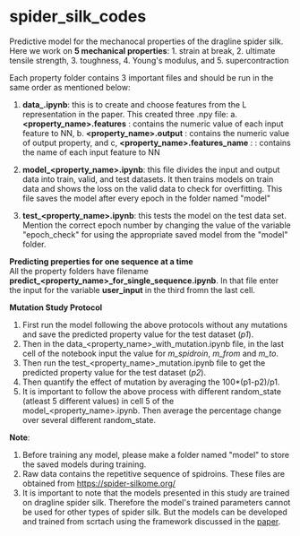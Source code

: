 # spider_silk_codes
Predictive model for the mechanocal properties of the dragline spider silk. 
Here we work on **5 mechanical properties**: 1. strain at break, 2. ultimate tensile strength, 3. toughness, 4. Young's modulus, and 5. supercontraction

Each property folder contains 3 important files and should be run in the same order as mentioned below:
1. **data_<property name>.ipynb**: this is to create and choose features from the L representation in the paper. This created three .npy file: a. **<property_name>.features** : contains the numeric value of each input feature to NN, b. **<property_name>.output** : contains the numeric value of output property, and c, **<property_name>.features_name** : : contains the name of each input feature to NN
   
3. **model_<property_name>.ipynb**: this file divides the input and output data into train, valid, and test datasets. It then trains models on train data and shows the loss on the valid data to check for overfitting. This file saves the model after every epoch in the folder named "model"
4. **test_<property_name>.ipynb**: this tests the model on the test data set. Mention the correct epoch number by changing the value of the variable "epoch_check" for using the appropriate saved model from the "model" folder.

**Predicting preperties for one sequence at a time** \
All the property folders have filename **predict_<property_name>_for_single_sequence.ipynb**. In that file enter the input for the variable **user_input** in the third fromn the last cell. 

**Mutation Study Protocol**
1. First run the model following the above protocols without any mutations and save the predicted property value for the test dataset (*p1*). 
2. Then in the data_<property_name>_with_mutation.ipynb file, in the last cell of the notebook input the value for *m_spidroin*, *m_from* and *m_to*. 
3. Then run the test_<property_name>_mutation.ipynb file to get the predicted property value for the test dataset (*p2*).
4. Then quantify the effect of mutation by averaging the 100*(p1-p2)/p1.
5. It is important to follow the above process with different random_state (atleast 5 different values) in cell 5 of the model_<property_name>.ipynb. Then average the percentage change over several different random_state.


**Note**: 
1. Before training any model, please make a folder named "model" to store the saved models during training.
2. Raw data contains the repetitive sequence of spidroins. These files are obtained from https://spider-silkome.org/
3. It is important to note that the models presented in this study are trained on dragline spider silk. Therefore the model's trained parameters cannot be used for other types of spider silk. But the models can be developed and trained from scrtach using the framework discussed in the [paper](https://www.researchsquare.com/article/rs-3727903/v1). 



